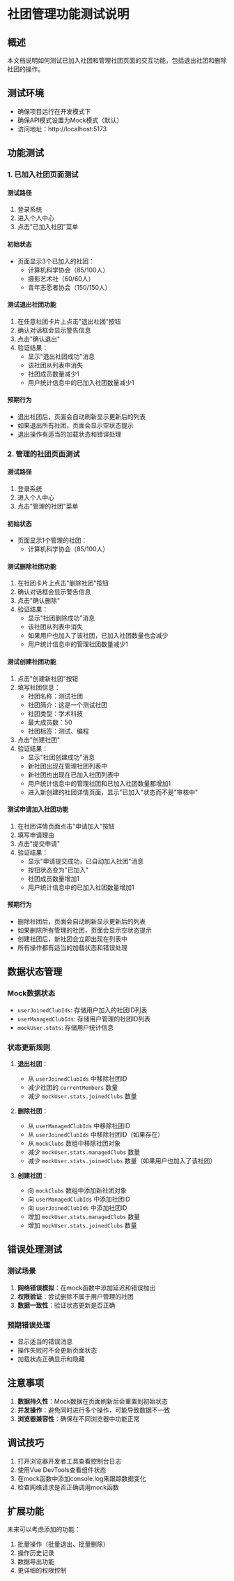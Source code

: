 # 社团管理功能测试说明

## 概述
本文档说明如何测试已加入社团和管理社团页面的交互功能，包括退出社团和删除社团的操作。

## 测试环境
- 确保项目运行在开发模式下
- 确保API模式设置为Mock模式（默认）
- 访问地址：http://localhost:5173

## 功能测试

### 1. 已加入社团页面测试

#### 测试路径
1. 登录系统
2. 进入个人中心
3. 点击"已加入社团"菜单

#### 初始状态
- 页面显示3个已加入的社团：
  - 计算机科学协会（85/100人）
  - 摄影艺术社（60/60人）
  - 青年志愿者协会（150/150人）

#### 测试退出社团功能
1. 在任意社团卡片上点击"退出社团"按钮
2. 确认对话框会显示警告信息
3. 点击"确认退出"
4. 验证结果：
   - 显示"退出社团成功"消息
   - 该社团从列表中消失
   - 社团成员数量减少1
   - 用户统计信息中的已加入社团数量减少1

#### 预期行为
- 退出社团后，页面会自动刷新显示更新后的列表
- 如果退出所有社团，页面会显示空状态提示
- 退出操作有适当的加载状态和错误处理

### 2. 管理的社团页面测试

#### 测试路径
1. 登录系统
2. 进入个人中心
3. 点击"管理的社团"菜单

#### 初始状态
- 页面显示1个管理的社团：
  - 计算机科学协会（85/100人）

#### 测试删除社团功能
1. 在社团卡片上点击"删除社团"按钮
2. 确认对话框会显示警告信息
3. 点击"确认删除"
4. 验证结果：
   - 显示"社团删除成功"消息
   - 该社团从列表中消失
   - 如果用户也加入了该社团，已加入社团数量也会减少
   - 用户统计信息中的管理社团数量减少1

#### 测试创建社团功能
1. 点击"创建新社团"按钮
2. 填写社团信息：
   - 社团名称：测试社团
   - 社团简介：这是一个测试社团
   - 社团类型：学术科技
   - 最大成员数：50
   - 社团标签：测试、编程
3. 点击"创建社团"
4. 验证结果：
   - 显示"社团创建成功"消息
   - 新社团出现在管理社团列表中
   - 新社团也出现在已加入社团列表中
   - 用户统计信息中的管理社团和已加入社团数量都增加1
   - 进入新创建的社团详情页面，显示"已加入"状态而不是"审核中"

#### 测试申请加入社团功能
1. 在社团详情页面点击"申请加入"按钮
2. 填写申请理由
3. 点击"提交申请"
4. 验证结果：
   - 显示"申请提交成功，已自动加入社团"消息
   - 按钮状态变为"已加入"
   - 社团成员数量增加1
   - 用户统计信息中的已加入社团数量增加1

#### 预期行为
- 删除社团后，页面会自动刷新显示更新后的列表
- 如果删除所有管理的社团，页面会显示空状态提示
- 创建社团后，新社团会立即出现在列表中
- 所有操作都有适当的加载状态和错误处理

## 数据状态管理

### Mock数据状态
- `userJoinedClubIds`: 存储用户加入的社团ID列表
- `userManagedClubIds`: 存储用户管理的社团ID列表
- `mockUser.stats`: 存储用户统计信息

### 状态更新规则
1. **退出社团**：
   - 从 `userJoinedClubIds` 中移除社团ID
   - 减少社团的 `currentMembers` 数量
   - 减少 `mockUser.stats.joinedClubs` 数量

2. **删除社团**：
   - 从 `userManagedClubIds` 中移除社团ID
   - 从 `userJoinedClubIds` 中移除社团ID（如果存在）
   - 从 `mockClubs` 数组中移除社团对象
   - 减少 `mockUser.stats.managedClubs` 数量
   - 减少 `mockUser.stats.joinedClubs` 数量（如果用户也加入了该社团）

3. **创建社团**：
   - 向 `mockClubs` 数组中添加新社团对象
   - 向 `userManagedClubIds` 中添加社团ID
   - 向 `userJoinedClubIds` 中添加社团ID
   - 增加 `mockUser.stats.managedClubs` 数量
   - 增加 `mockUser.stats.joinedClubs` 数量

## 错误处理测试

### 测试场景
1. **网络错误模拟**：在mock函数中添加延迟和错误抛出
2. **权限验证**：尝试删除不属于用户管理的社团
3. **数据一致性**：验证状态更新是否正确

### 预期错误处理
- 显示适当的错误消息
- 操作失败时不会更新页面状态
- 加载状态正确显示和隐藏

## 注意事项

1. **数据持久性**：Mock数据在页面刷新后会重置到初始状态
2. **并发操作**：避免同时进行多个操作，可能导致数据不一致
3. **浏览器兼容性**：确保在不同浏览器中功能正常

## 调试技巧

1. 打开浏览器开发者工具查看控制台日志
2. 使用Vue DevTools查看组件状态
3. 在mock函数中添加console.log来跟踪数据变化
4. 检查网络请求是否正确调用mock函数

## 扩展功能

未来可以考虑添加的功能：
1. 批量操作（批量退出、批量删除）
2. 操作历史记录
3. 数据导出功能
4. 更详细的权限控制 